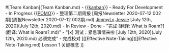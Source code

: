 
#[Team Kanban](Team Kanban.md)
    - {{[kanban](kanban.md)}}
        - Ready For Development
        - In Progress {{[POMO](POMO.md)}}
            - 整理第二期周报 [周报Newsletter 2020-07-12 002期](周报Newsletter 2020-07-12 002期.md) [JimmyLv](JimmyLv.md) [Jessie](Jessie.md) [July 12th, 2020](July 12th, 2020.md)
        - In Review
        - Done
            - "完成 [翻译: What is Roam?](翻译: What is Roam?.md)"
            - "[x] 测试：紧急事情来啦 [July 12th, 2020](July 12th, 2020.md) 必须完成"
            - 完成校对 [[[Effective Note-Taking]([[Effective Note-Taking.md) Lesson 1 关键概念 ]]
